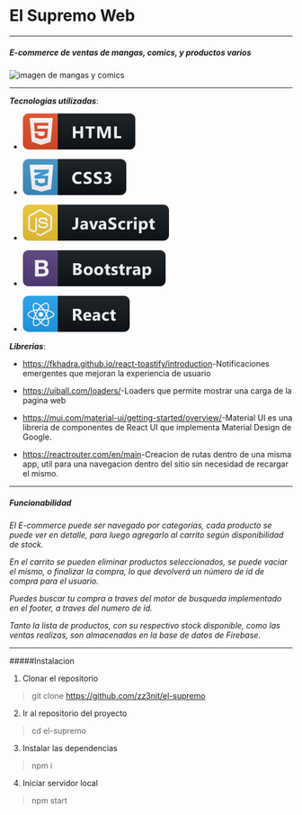 # El Supremo Web

___

##### E-commerce de ventas de mangas, comics, y productos varios

![imagen de mangas y comics](https://webcomix.net/wp-content/uploads/2022/04/featured11.jpg)


___

**_Tecnologias utilizadas_**:

* ![icono HTML](https://raw.githubusercontent.com/MikeCodesDotNET/ColoredBadges/4a38660afb7be89a6032218589b4454a1285c7f8/svg/dev/languages/html.svg)

* ![icono Css](https://raw.githubusercontent.com/MikeCodesDotNET/ColoredBadges/4a38660afb7be89a6032218589b4454a1285c7f8/svg/dev/languages/css3.svg)

* ![icono Javascript](https://raw.githubusercontent.com/MikeCodesDotNET/ColoredBadges/4a38660afb7be89a6032218589b4454a1285c7f8/svg/dev/languages/js.svg)

* ![icono Bootstrap](https://raw.githubusercontent.com/MikeCodesDotNET/ColoredBadges/4a38660afb7be89a6032218589b4454a1285c7f8/svg/dev/frameworks/bootstrap.svg)

* ![icono React](https://raw.githubusercontent.com/MikeCodesDotNET/ColoredBadges/4a38660afb7be89a6032218589b4454a1285c7f8/svg/dev/frameworks/react.svg)

**_Librerias_**:

* <https://fkhadra.github.io/react-toastify/introduction>-Notificaciones emergentes que mejoran la experiencia de usuario

* <https://uiball.com/loaders/>-Loaders que permite mostrar una carga de la pagina web

* <https://mui.com/material-ui/getting-started/overview/>-Material UI es una libreria de componentes de React UI que implementa Material Design de Google.

* <https://reactrouter.com/en/main>-Creacion de rutas dentro de una misma app, util para una navegacion dentro del sitio sin necesidad de recargar el mismo.

___

##### Funcionabilidad

_El E-commerce puede ser navegado por categorías, cada producto se puede ver en detalle, para luego agregarlo al carrito según disponibilidad de stock._

_En el carrito se pueden eliminar productos seleccionados, se puede vaciar el mismo, o finalizar la compra, lo que devolverá un número de id de compra para el usuario._

_Puedes buscar tu compra a traves del motor de busqueda implementado en el footer,
a traves del numero de id._

_Tanto la lista de productos, con su respectivo stock disponible, como las ventas realizas, son almacenadas en la base de datos de Firebase._

___

#####Instalacion 

1. Clonar el repositorio

>git clone https://github.com/zz3nit/el-supremo

2. Ir al repositorio del proyecto

>cd el-supremo

3. Instalar las dependencias

>npm i

4. Iniciar servidor local

>npm start





